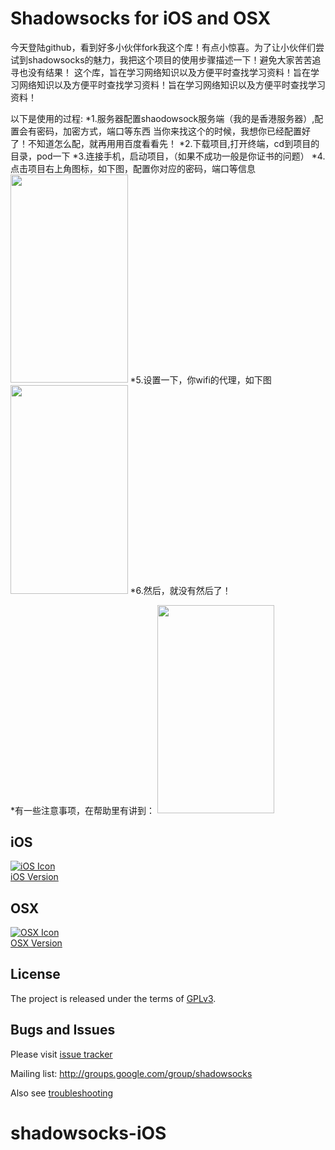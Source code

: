 


Shadowsocks for iOS and OSX
===========================

今天登陆github，看到好多小伙伴fork我这个库！有点小惊喜。为了让小伙伴们尝试到shadowsocks的魅力，我把这个项目的使用步骤描述一下！避免大家苦苦追寻也没有结果！
这个库，旨在学习网络知识以及方便平时查找学习资料！旨在学习网络知识以及方便平时查找学习资料！旨在学习网络知识以及方便平时查找学习资料！

以下是使用的过程:
*1.服务器配置shaodowsock服务端（我的是香港服务器）,配置会有密码，加密方式，端口等东西
  当你来找这个的时候，我想你已经配置好了！不知道怎么配，就再用用百度看看先！
*2.下载项目,打开终端，cd到项目的目录，pod一下
*3.连接手机，启动项目，（如果不成功一般是你证书的问题）
*4.点击项目右上角图标，如下图，配置你对应的密码，端口等信息
<img width="187.5" height="333.5" src="https://github.com/WuChuming/shadowsocks-iOS/blob/master/IMG_2837.PNG"/>
*5.设置一下，你wifi的代理，如下图
<img width="187.5" height="333.5" src="https://github.com/WuChuming/shadowsocks-iOS/blob/master/IMG_2835.jpg"/>
*6.然后，就没有然后了！

*有一些注意事项，在帮助里有讲到：
<img width="187.5" height="333.5" src="https://github.com/WuChuming/shadowsocks-iOS/blob/master/IMG_2839.jpg"/>


iOS
-----
[![iOS Icon](https://raw.github.com/shadowsocks/shadowsocks-iOS/master/ios_128.png)](https://github.com/shadowsocks/shadowsocks-iOS/wiki/Help)  
[iOS Version](https://github.com/shadowsocks/shadowsocks-iOS/wiki/Help)

OSX
-----
[![OSX Icon](https://raw.github.com/shadowsocks/shadowsocks-iOS/master/osx_128.png)](https://github.com/shadowsocks/shadowsocks-iOS/wiki/Shadowsocks-for-OSX-Help)  
[OSX Version](https://github.com/shadowsocks/shadowsocks-iOS/wiki/Shadowsocks-for-OSX-Help)

License
-------
The project is released under the terms of [GPLv3](https://raw.github.com/shadowsocks/shadowsocks-iOS/master/LICENSE).

Bugs and Issues
----------------

Please visit [issue tracker](https://github.com/shadowsocks/shadowsocks-iOS/issues?state=open)

Mailing list: http://groups.google.com/group/shadowsocks

Also see [troubleshooting](https://github.com/clowwindy/shadowsocks/wiki/Troubleshooting)
# shadowsocks-iOS
